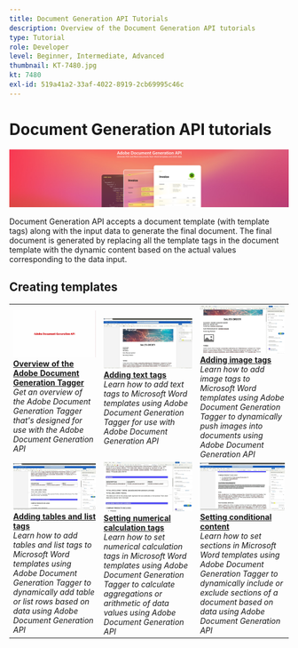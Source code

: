 ```yaml
---
title: Document Generation API Tutorials
description: Overview of the Document Generation API tutorials
type: Tutorial
role: Developer
level: Beginner, Intermediate, Advanced
thumbnail: KT-7480.jpg
kt: 7480
exl-id: 519a41a2-33af-4022-8919-2cb69995c46c
---
```


# Document Generation API tutorials

![Document Generation API Banner](../assets/DocGen_hero.png)

Document Generation API accepts a document template (with template tags) along with the input data to generate the final document. The final document is generated by replacing all the template tags in the document template with the dynamic content based on the actual values corresponding to the data input.

## Creating templates

<table style="table-layout:fixed">
<tr>
 <td>
   <a href="taggeroverview.md">
      <img alt="Overview of the Adobe Document Generation Tagger" src="assets/Taggeroverview_thumb.jpg" />
   </a>
    <div>
   <a href="taggeroverview.md"><strong>Overview of the Adobe Document Generation Tagger</strong></a>
    </div>
    <em>Get an overview of the Adobe Document Generation Tagger that's designed for use with the Adobe Document Generation API</em>
    <br>
  </td>
  <td>
   <a href="taggeraddtexttags.md">
      <img alt="Adding text tags" src="assets/Taggertexttags_thumb.jpg" />
   </a>
    <div>
   <a href="taggeraddtexttags.md"><strong>Adding text tags</strong></a>
    </div>
    <em>Learn how to add text tags to Microsoft Word templates using Adobe Document Generation Tagger for use with Adobe Document Generation API</em>
    <br>
  </td>
  <td>
   <a href="taggeraddimagetags.md">
      <img alt="Adding image tags" src="assets/Taggerimagetags_thumb.jpg" />
   </a>
    <div>
   <a href="taggeraddimagetags.md"><strong>Adding image tags</strong></a>
    </div>
    <em>Learn how to add image tags to Microsoft Word templates using Adobe Document Generation Tagger to dynamically push images into documents using Adobe Document Generation API</em>
    <br>
  </td>
</tr>
<tr>
 <td>
   <a href="taggertables.md">
      <img alt="Adding tables and list tags" src="assets/Taggertables_thumb.jpg" />
   </a>
    <div>
   <a href="taggertables.md"><strong>Adding tables and list tags</strong></a>
    </div>
    <em>Learn how to add tables and list tags to Microsoft Word templates using Adobe Document Generation Tagger to dynamically add table or list rows based on data using Adobe Document Generation API</em>
    <br>
  </td>
  <td>
   <a href="taggercalculations.md">
      <img alt="Setting numerical calculation tags" src="assets/Taggercalculations_thumb.jpg" />
   </a>
    <div>
   <a href="taggercalculations.md"><strong>Setting numerical calculation tags</strong></a>
    </div>
    <em>Learn how to set numerical calculation tags in Microsoft Word templates using Adobe Document Generation Tagger to calculate aggregations or arithmetic of data values using Adobe Document Generation API</em>
    <br>
  </td>
  <td>
   <a href="taggerconditional.md">
      <img alt="Setting conditional content" src="assets/Taggerconditional_thumb.jpg" />
   </a>
    <div>
   <a href="taggerconditional.md"><strong>Setting conditional content</strong></a>
    </div>
    <em>Learn how to set sections in Microsoft Word templates using Adobe Document Generation Tagger to dynamically include or exclude sections of a document based on data using Adobe Document Generation API</em>
    <br>
  </td>
</tr>
</table>
